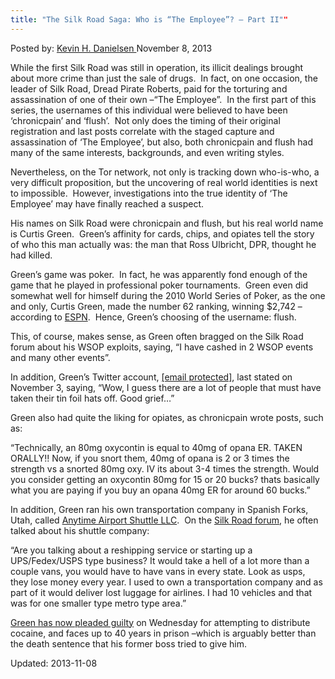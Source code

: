 ```yaml
---
title: "The Silk Road Saga: Who is “The Employee”? – Part II""
---
```

<span>Posted by: <a href="https://www.deepdotweb.com/author/keving/" title="">Kevin H. Danielsen </a></span>
<span>November 8, 2013</span>


<p>While the first Silk Road was still in operation, its illicit dealings brought about more crime than just the sale of drugs.  In fact, on one occasion, the leader of Silk Road, Dread Pirate Roberts, paid for the torturing and assassination of one of their own –“The Employee”.  In the first part of this series, the usernames of this individual were believed to have been ‘chronicpain’ and ‘flush’.  Not only does the timing of their original registration and last posts correlate with the staged capture and assassination of ‘The Employee’, but also, both chronicpain and flush had many of the same interests, backgrounds, and even writing styles.</p>
<p>Nevertheless, on the Tor network, not only is tracking down who-is-who, a very difficult proposition, but the uncovering of real world identities is next to impossible.  However, investigations into the true identity of ‘The Employee’ may have finally reached a suspect.</p>
<p>His names on Silk Road were chronicpain and flush, but his real world name is Curtis Green.  Green’s affinity for cards, chips, and opiates tell the story of who this man actually was: the man that Ross Ulbricht, DPR, thought he had killed.</p>
<p>Green’s game was poker.  In fact, he was apparently fond enough of the game that he played in professional poker tournaments.  Green even did somewhat well for himself during the 2010 World Series of Poker, as the one and only, Curtis Green, made the number 62 ranking, winning $2,742 –according to <a href="http://sports.espn.go.com/espn/poker/news/story?id=5261066" target="_blank">ESPN</a>.  Hence, Green’s choosing of the username: flush.</p>
<p>This, of course, makes sense, as Green often bragged on the Silk Road forum about his WSOP exploits, saying, &#8220;I have cashed in 2 WSOP events and many other events&#8221;.</p>
<p>In addition, Green’s Twitter account, <a href="https://twitter.com/ilovepoker/status/397099350901276672" target="_blank"><span class="__cf_email__" data-cfemail="d5b6b295bcb9baa3b0a5babeb0a7">[email&#160;protected]</span></a>, last stated on November 3, saying, “Wow, I guess there are a lot of people that must have taken their tin foil hats off. Good grief&#8230;”</p>
<p>Green also had quite the liking for opiates, as chronicpain wrote posts, such as:</p>
<p>&#8220;Technically, an 80mg oxycontin is equal to 40mg of opana ER. TAKEN ORALLY!! Now, if you snort them, 40mg of opana is 2 or 3 times the strength vs a snorted 80mg oxy. IV its about 3-4 times the strength. Would you consider getting an oxycontin 80mg for 15 or 20 bucks? thats basically what you are paying if you buy an opana 40mg ER for around 60 bucks.&#8221;</p>
<p>In addition, Green ran his own transportation company in Spanish Forks, Utah, called <a href="http://www.manta.com/c/mm83qhj/anytime-airport-shuttle-l-l-c" target="_blank">Anytime Airport Shuttle LLC</a>.  On the <a href="https://dkn255hz262ypmii.onion.lu/index.php?topic=2080.msg17492#msg17492">Silk Road forum</a>, he often talked about his shuttle company:</p>
<p>“Are you talking about a reshipping service or starting up a UPS/Fedex/USPS type business? It would take a hell of a lot more than a couple vans, you would have to have vans in every state. Look as usps, they lose money every year. I used to own a transportation company and as part of it would deliver lost luggage for airlines. I had 10 vehicles and that was for one smaller type metro type area.”</p>
<p><a href="http://www.deepdotweb.com/2013/11/08/now-its-official-curtis-clark-green-is-flush-chronicpain/" target="_blank">Green has now pleaded guilty</a> on Wednesday for attempting to distribute cocaine, and faces up to 40 years in prison –which is arguably better than the death sentence that his former boss tried to give him.</p>
</div>

Updated: 2013-11-08